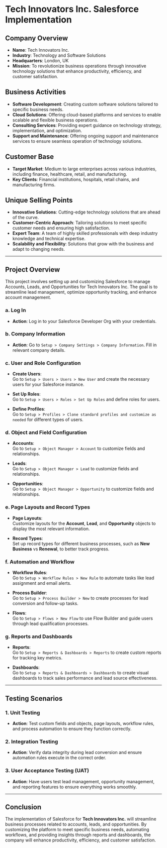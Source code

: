 # Tech Innovators Inc. Salesforce Implementation

## Company Overview

- **Name**: Tech Innovators Inc.
- **Industry**: Technology and Software Solutions
- **Headquarters**: London, UK
- **Mission**: To revolutionize business operations through innovative technology solutions that enhance productivity, efficiency, and customer satisfaction.

## Business Activities

- **Software Development**: Creating custom software solutions tailored to specific business needs.
- **Cloud Solutions**: Offering cloud-based platforms and services to enable scalable and flexible business operations.
- **Consulting Services**: Providing expert guidance on technology strategy, implementation, and optimization.
- **Support and Maintenance**: Offering ongoing support and maintenance services to ensure seamless operation of technology solutions.

## Customer Base

- **Target Market**: Medium to large enterprises across various industries, including finance, healthcare, retail, and manufacturing.
- **Key Clients**: Financial institutions, hospitals, retail chains, and manufacturing firms.

## Unique Selling Points

- **Innovative Solutions**: Cutting-edge technology solutions that are ahead of the curve.
- **Customer-Centric Approach**: Tailoring solutions to meet specific customer needs and ensuring high satisfaction.
- **Expert Team**: A team of highly skilled professionals with deep industry knowledge and technical expertise.
- **Scalability and Flexibility**: Solutions that grow with the business and adapt to changing needs.

---

## Project Overview

This project involves setting up and customizing Salesforce to manage Accounts, Leads, and Opportunities for Tech Innovators Inc. The goal is to streamline lead management, optimize opportunity tracking, and enhance account management.

### a. Log In
- **Action**: Log in to your Salesforce Developer Org with your credentials.

### b. Company Information
- **Action**: Go to `Setup > Company Settings > Company Information`. Fill in relevant company details.

### c. User and Role Configuration

- **Create Users**:  
  Go to `Setup > Users > Users > New User` and create the necessary users for your Salesforce instance.

- **Set Up Roles**:  
  Go to `Setup > Users > Roles > Set Up Roles` and define roles for users.

- **Define Profiles**:  
  Go to `Setup > Profiles > Clone standard profiles and customize as needed` for different types of users.

### d. Object and Field Configuration

- **Accounts**:  
  Go to `Setup > Object Manager > Account` to customize fields and relationships.

- **Leads**:  
  Go to `Setup > Object Manager > Lead` to customize fields and relationships.

- **Opportunities**:  
  Go to `Setup > Object Manager > Opportunity` to customize fields and relationships.

### e. Page Layouts and Record Types

- **Page Layouts**:  
  Customize layouts for the **Account**, **Lead**, and **Opportunity** objects to display the most relevant information.

- **Record Types**:  
  Set up record types for different business processes, such as **New Business** vs **Renewal**, to better track progress.

### f. Automation and Workflow

- **Workflow Rules**:  
  Go to `Setup > Workflow Rules > New Rule` to automate tasks like lead assignment and email alerts.

- **Process Builder**:  
  Go to `Setup > Process Builder > New` to create processes for lead conversion and follow-up tasks.

- **Flows**:  
  Go to `Setup > Flows > New Flow` to use Flow Builder and guide users through lead qualification processes.

### g. Reports and Dashboards

- **Reports**:  
  Go to `Setup > Reports & Dashboards > Reports` to create custom reports for tracking key metrics.

- **Dashboards**:  
  Go to `Setup > Reports & Dashboards > Dashboards` to create visual dashboards to track sales performance and lead source effectiveness.

---

## Testing Scenarios

### 1. Unit Testing
- **Action**: Test custom fields and objects, page layouts, workflow rules, and process automation to ensure they function correctly.

### 2. Integration Testing
- **Action**: Verify data integrity during lead conversion and ensure automation rules execute in the correct order.

### 3. User Acceptance Testing (UAT)
- **Action**: Have users test lead management, opportunity management, and reporting features to ensure everything works smoothly.

---

## Conclusion

The implementation of Salesforce for **Tech Innovators Inc.** will streamline business processes related to accounts, leads, and opportunities. By customizing the platform to meet specific business needs, automating workflows, and providing insights through reports and dashboards, the company will enhance productivity, efficiency, and customer satisfaction.

